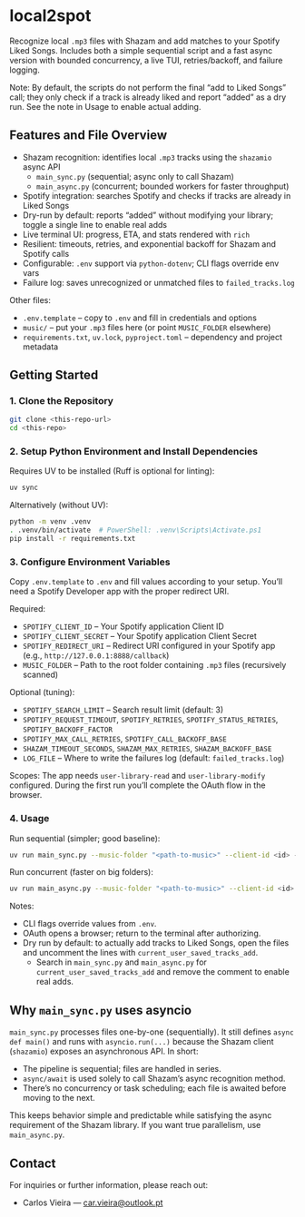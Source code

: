 # local2spot

Recognize local `.mp3` files with Shazam and add matches to your Spotify Liked Songs. Includes both a simple sequential script and a fast async version with bounded concurrency, a live TUI, retries/backoff, and failure logging.

Note: By default, the scripts do not perform the final “add to Liked Songs” call; they only check if a track is already liked and report “added” as a dry run. See the note in Usage to enable actual adding.

## Features and File Overview

- Shazam recognition: identifies local `.mp3` tracks using the `shazamio` async API
	- `main_sync.py` (sequential; async only to call Shazam)
	- `main_async.py` (concurrent; bounded workers for faster throughput)
- Spotify integration: searches Spotify and checks if tracks are already in Liked Songs
- Dry-run by default: reports “added” without modifying your library; toggle a single line to enable real adds
- Live terminal UI: progress, ETA, and stats rendered with `rich`
- Resilient: timeouts, retries, and exponential backoff for Shazam and Spotify calls
- Configurable: `.env` support via `python-dotenv`; CLI flags override env vars
- Failure log: saves unrecognized or unmatched files to `failed_tracks.log`

Other files:

- `.env.template` – copy to `.env` and fill in credentials and options
- `music/` – put your `.mp3` files here (or point `MUSIC_FOLDER` elsewhere)
- `requirements.txt`, `uv.lock`, `pyproject.toml` – dependency and project metadata

## Getting Started

### 1. Clone the Repository

```sh
git clone <this-repo-url>
cd <this-repo>
```

### 2. Setup Python Environment and Install Dependencies

Requires UV to be installed (Ruff is optional for linting):

```sh
uv sync
```

Alternatively (without UV):

```sh
python -m venv .venv
. .venv/bin/activate  # PowerShell: .venv\Scripts\Activate.ps1
pip install -r requirements.txt
```

### 3. Configure Environment Variables

Copy `.env.template` to `.env` and fill values according to your setup. You’ll need a Spotify Developer app with the proper redirect URI.

Required:

- `SPOTIFY_CLIENT_ID` – Your Spotify application Client ID
- `SPOTIFY_CLIENT_SECRET` – Your Spotify application Client Secret
- `SPOTIFY_REDIRECT_URI` – Redirect URI configured in your Spotify app (e.g., `http://127.0.0.1:8888/callback`)
- `MUSIC_FOLDER` – Path to the root folder containing `.mp3` files (recursively scanned)

Optional (tuning):

- `SPOTIFY_SEARCH_LIMIT` – Search result limit (default: 3)
- `SPOTIFY_REQUEST_TIMEOUT`, `SPOTIFY_RETRIES`, `SPOTIFY_STATUS_RETRIES`, `SPOTIFY_BACKOFF_FACTOR`
- `SPOTIFY_MAX_CALL_RETRIES`, `SPOTIFY_CALL_BACKOFF_BASE`
- `SHAZAM_TIMEOUT_SECONDS`, `SHAZAM_MAX_RETRIES`, `SHAZAM_BACKOFF_BASE`
- `LOG_FILE` – Where to write the failures log (default: `failed_tracks.log`)

Scopes: The app needs `user-library-read` and `user-library-modify` configured. During the first run you’ll complete the OAuth flow in the browser.

### 4. Usage

Run sequential (simpler; good baseline):

```sh
uv run main_sync.py --music-folder "<path-to-music>" --client-id <id> --client-secret <secret> --redirect-uri "http://127.0.0.1:8888/callback"
```

Run concurrent (faster on big folders):

```sh
uv run main_async.py --music-folder "<path-to-music>" --client-id <id> --client-secret <secret> --redirect-uri "http://127.0.0.1:8888/callback" --concurrency 4
```

Notes:

- CLI flags override values from `.env`.
- OAuth opens a browser; return to the terminal after authorizing.
- Dry run by default: to actually add tracks to Liked Songs, open the files and uncomment the lines with `current_user_saved_tracks_add`.
	- Search in `main_sync.py` and `main_async.py` for `current_user_saved_tracks_add` and remove the comment to enable real adds.

## Why `main_sync.py` uses asyncio

`main_sync.py` processes files one-by-one (sequentially). It still defines `async def main()` and runs with `asyncio.run(...)` because the Shazam client (`shazamio`) exposes an asynchronous API. In short:

- The pipeline is sequential; files are handled in series.
- `async/await` is used solely to call Shazam’s async recognition method.
- There’s no concurrency or task scheduling; each file is awaited before moving to the next.

This keeps behavior simple and predictable while satisfying the async requirement of the Shazam library. If you want true parallelism, use `main_async.py`.

## Contact

For inquiries or further information, please reach out:

- Carlos Vieira — [car.vieira@outlook.pt](mailto:car.vieira@outlook.pt)


